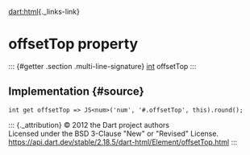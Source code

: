[dart:html](../../dart-html/dart-html-library){._links-link}

offsetTop property
==================

::: {#getter .section .multi-line-signature}
[int](../../dart-core/int-class) offsetTop
:::

Implementation {#source}
--------------

``` {.language-dart data-language="dart"}
int get offsetTop => JS<num>('num', '#.offsetTop', this).round();
```

::: {._attribution}
© 2012 the Dart project authors\
Licensed under the BSD 3-Clause \"New\" or \"Revised\" License.\
<https://api.dart.dev/stable/2.18.5/dart-html/Element/offsetTop.html>
:::
